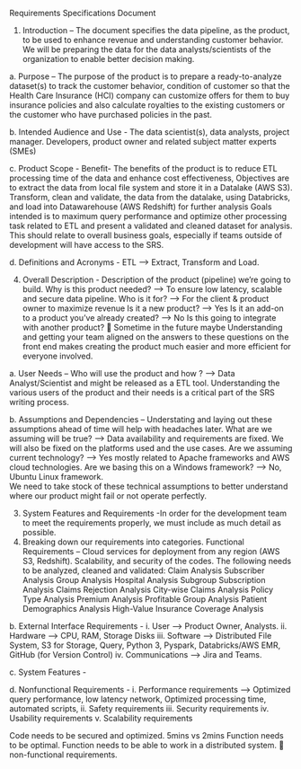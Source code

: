 Requirements Specifications Document

1.	 Introduction – The document specifies the data pipeline, as the product, to be used to enhance revenue and understanding customer behavior. We will be preparing the data for the data analysts/scientists of the organization to enable better decision making.

a.	Purpose – The purpose of the product is to prepare a ready-to-analyze dataset(s) to track the customer behavior, condition of customer so that the Health Care Insurance (HCI) company can customize offers for them to buy insurance policies and also calculate royalties to the existing customers or the customer who have purchased policies in the past. 

b.	Intended Audience and Use - The data scientist(s), data analysts, project manager. Developers, product owner and related subject matter experts (SMEs)

c.	Product Scope - 
Benefit- The benefits of the product is to reduce ETL processing time of the data and enhance cost effectiveness, 
Objectives are to extract the data from local file system and store it in a Datalake (AWS S3). Transform, clean and validate, the data from the datalake, using Databricks, and load into Datawarehouse (AWS Redshift) for further analysis 
Goals intended is to maximum query performance and optimize other processing task related to ETL and present a validated and cleaned dataset for analysis. This should relate to overall business goals, especially if teams outside of development will have access to the SRS.

d.	Definitions and Acronyms - ETL --> Extract, Transform and Load.  



4.	Overall Description - Description of the product (pipeline) we’re going to build.
Why is this product needed? --> To ensure low latency, scalable and secure data pipeline.
Who is it for? --> For the client & product owner to maximize revenue
Is it a new product? -->  Yes
Is it an add-on to a product you’ve already created? --> No
Is this going to integrate with another product?  Sometime in the future maybe 
Understanding and getting your team aligned on the answers to these questions on the front end makes creating the product much easier and more efficient for everyone involved.

a.	 User Needs – 
Who will use the product and how ? --> Data Analyst/Scientist and might be released as a ETL tool. 
Understanding the various users of the product and their needs is a critical part of the SRS writing process.

b.	 Assumptions and Dependencies – Understating and laying out these assumptions ahead of time will help with headaches later. 
What are we assuming will be true? --> Data availability and requirements are fixed. We will also be fixed on the platforms used and the use cases.
Are we assuming current technology? --> Yes mostly related to Apache frameworks and AWS cloud technologies.
Are we basing this on a Windows framework? --> No, Ubuntu Linux framework.  
We need to take stock of these technical assumptions to better understand where our product might fail or not operate perfectly.



3.	System Features and Requirements -In order for the development team to meet the requirements properly, we must include as much detail as possible.
4.	Breaking down our requirements into categories.
Functional Requirements – Cloud services for deployment from any region (AWS S3, Redshift). Scalability, and security of the codes. The following needs to be analyzed, cleaned and validated:
Claim Analysis
Subscriber Analysis
Group Analysis
Hospital Analysis
Subgroup Subscription Analysis
Claims Rejection Analysis
City-wise Claims Analysis
Policy Type Analysis
Premium Analysis
Profitable Group Analysis
Patient Demographics Analysis
High-Value Insurance Coverage Analysis

b.	External Interface Requirements - 
i.	User --> Product Owner, Analysts.
ii.	Hardware --> CPU, RAM, Storage Disks
iii.	Software --> Distributed File System, S3 for Storage, Query, Python 3, Pyspark, Databricks/AWS EMR, GitHub (for Version Control) 
iv.	Communications --> Jira and Teams.

c.	System Features - 

d.	Nonfunctional Requirements - 
i.	Performance requirements --> Optimized query performance, low latency network, Optimized processing time, automated scripts, 
ii.	Safety requirements
iii.	Security requirements
iv.	Usability requirements
v.	Scalability requirements


Code needs to be secured and optimized.
5mins vs 2mins
Function needs to be optimal. Function needs to be able to work in a distributed system.  non-functional requirements.


